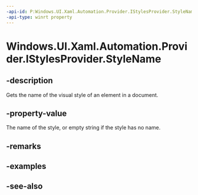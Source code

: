 ```yaml
---
-api-id: P:Windows.UI.Xaml.Automation.Provider.IStylesProvider.StyleName
-api-type: winrt property
---
```


<!-- Property syntax
public string StyleName { get; }
-->

# Windows.UI.Xaml.Automation.Provider.IStylesProvider.StyleName

## -description
Gets the name of the visual style of an element in a document.



## -property-value
The name of the style, or empty string if the style has no name.

## -remarks

## -examples

## -see-also
